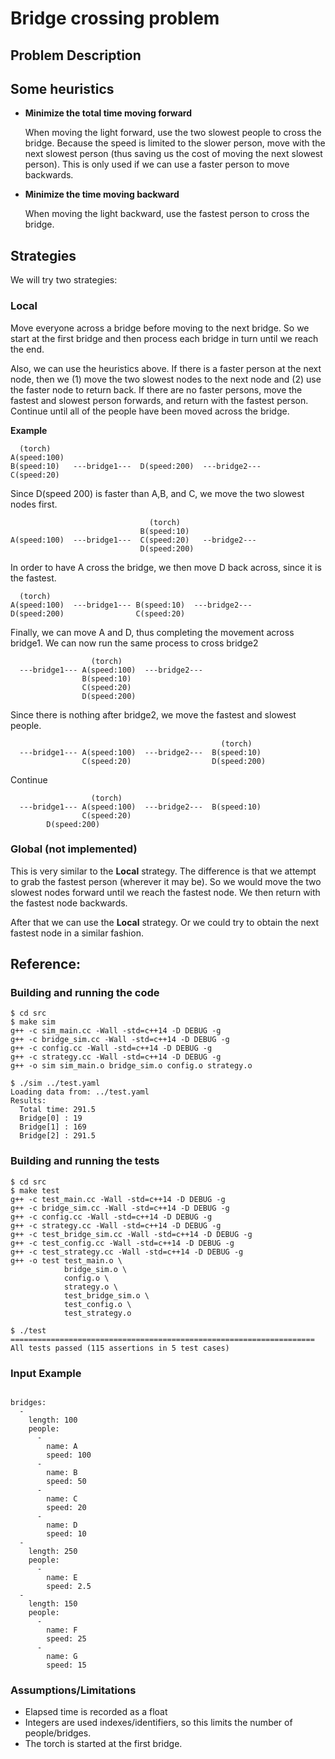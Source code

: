 # Bridge crossing problem

## Problem Description


## Some heuristics


* __Minimize the total time moving forward__
	
	When moving the light forward, use the two slowest people to cross the bridge. Because the speed is limited to the slower person, move with the next slowest person (thus saving us the cost of moving the next slowest person).  This is only used if we can use a faster person to move backwards.

* __Minimize the time moving backward__

	When moving the light backward, use the fastest person to cross the bridge.



## Strategies

We will try two strategies:

### __Local__
	
Move everyone across a bridge before moving to the next bridge. So we start at the first bridge and then process each bridge in turn until we reach the end.

Also, we can use the heuristics above.  If there is a faster person at the next node, then we (1) move the two slowest nodes to the next node and (2) use the faster node to return back. If there are no faster persons, move the fastest and slowest person forwards, and return with the fastest person.  Continue until all of the people have been moved across the bridge.

__Example__

```
  (torch)
A(speed:100)
B(speed:10)   ---bridge1---  D(speed:200)  ---bridge2---
C(speed:20)
```

Since D(speed 200) is faster than A,B, and C, we move the two slowest nodes first.

```
                               (torch)
                             B(speed:10)
A(speed:100)  ---bridge1---  C(speed:20)   --bridge2---
                             D(speed:200)
```

In order to have A cross the bridge, we then move D back across, since it is the fastest.

```
  (torch)
A(speed:100)  ---bridge1--- B(speed:10)  ---bridge2---
D(speed:200)                C(speed:20)
```

Finally, we can move A and D, thus completing the movement across bridge1.  We can now run the same process to cross bridge2

```
                  (torch)
  ---bridge1--- A(speed:100)  ---bridge2---
                B(speed:10)
                C(speed:20)
                D(speed:200)
```

Since there is nothing after bridge2, we move the fastest and slowest people.

```
                                               (torch)
  ---bridge1--- A(speed:100)  ---bridge2---  B(speed:10)
                C(speed:20)                  D(speed:200)
```

Continue

```
                  (torch)
  ---bridge1--- A(speed:100)  ---bridge2---  B(speed:10)
                C(speed:20)
		D(speed:200)
```

### __Global__ (not implemented)

This is very similar to the __Local__ strategy. The difference is that we attempt to grab the fastest person (wherever it may be).  So we would move the two slowest nodes forward until we reach the fastest node.  We then return with the fastest node backwards.

After that we can use the __Local__ strategy. Or we could try to obtain the next fastest node in a similar fashion.

## Reference:

### Building and running the code
```
$ cd src
$ make sim
g++ -c sim_main.cc -Wall -std=c++14 -D DEBUG -g
g++ -c bridge_sim.cc -Wall -std=c++14 -D DEBUG -g
g++ -c config.cc -Wall -std=c++14 -D DEBUG -g
g++ -c strategy.cc -Wall -std=c++14 -D DEBUG -g
g++ -o sim sim_main.o bridge_sim.o config.o strategy.o

$ ./sim ../test.yaml
Loading data from: ../test.yaml
Results:
  Total time: 291.5
  Bridge[0] : 19
  Bridge[1] : 169
  Bridge[2] : 291.5
```

### Building and running the tests
```
$ cd src
$ make test
g++ -c test_main.cc -Wall -std=c++14 -D DEBUG -g
g++ -c bridge_sim.cc -Wall -std=c++14 -D DEBUG -g
g++ -c config.cc -Wall -std=c++14 -D DEBUG -g
g++ -c strategy.cc -Wall -std=c++14 -D DEBUG -g
g++ -c test_bridge_sim.cc -Wall -std=c++14 -D DEBUG -g
g++ -c test_config.cc -Wall -std=c++14 -D DEBUG -g
g++ -c test_strategy.cc -Wall -std=c++14 -D DEBUG -g
g++ -o test test_main.o \
			bridge_sim.o \
			config.o \
			strategy.o \
			test_bridge_sim.o \
			test_config.o \
			test_strategy.o

$ ./test
====================================================================
All tests passed (115 assertions in 5 test cases)

```

### Input Example

```

bridges:
  -
    length: 100
    people:
      -
        name: A
        speed: 100
      -
        name: B
        speed: 50
      -
        name: C
        speed: 20
      -
        name: D
        speed: 10
  -
    length: 250
    people:
      -
        name: E
        speed: 2.5
  -
    length: 150
    people:
      -
        name: F
        speed: 25
      -
        name: G
        speed: 15

```

### Assumptions/Limitations

* Elapsed time is recorded as a float
* Integers are used indexes/identifiers, so this limits the number of people/bridges.
* The torch is started at the first bridge.


